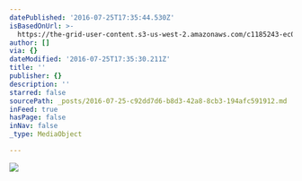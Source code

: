 ```yaml
---
datePublished: '2016-07-25T17:35:44.530Z'
isBasedOnUrl: >-
  https://the-grid-user-content.s3-us-west-2.amazonaws.com/c1185243-ec06-49e4-bbbf-a8a7712e3b0b.jpg
author: []
via: {}
dateModified: '2016-07-25T17:35:30.211Z'
title: ''
publisher: {}
description: ''
starred: false
sourcePath: _posts/2016-07-25-c92dd7d6-b8d3-42a8-8cb3-194afc591912.md
inFeed: true
hasPage: false
inNav: false
_type: MediaObject

---
```

![](https://the-grid-user-content.s3-us-west-2.amazonaws.com/c1185243-ec06-49e4-bbbf-a8a7712e3b0b.jpg)